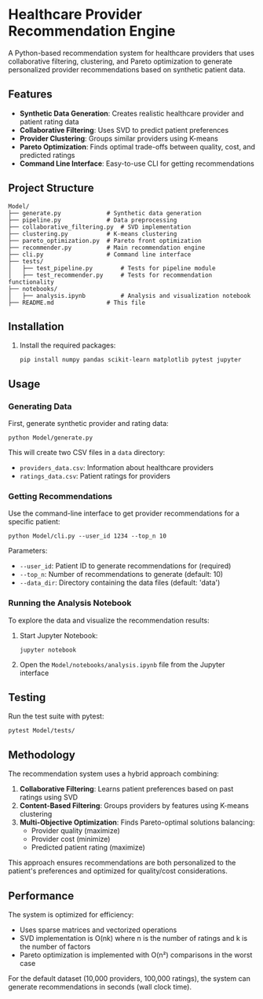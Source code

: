 # Healthcare Provider Recommendation Engine

A Python-based recommendation system for healthcare providers that uses collaborative filtering, clustering, and Pareto optimization to generate personalized provider recommendations based on synthetic patient data.

## Features

- **Synthetic Data Generation**: Creates realistic healthcare provider and patient rating data
- **Collaborative Filtering**: Uses SVD to predict patient preferences
- **Provider Clustering**: Groups similar providers using K-means
- **Pareto Optimization**: Finds optimal trade-offs between quality, cost, and predicted ratings
- **Command Line Interface**: Easy-to-use CLI for getting recommendations

## Project Structure

```
Model/
├── generate.py             # Synthetic data generation
├── pipeline.py             # Data preprocessing
├── collaborative_filtering.py  # SVD implementation
├── clustering.py           # K-means clustering
├── pareto_optimization.py  # Pareto front optimization
├── recommender.py          # Main recommendation engine
├── cli.py                  # Command line interface
├── tests/
│   ├── test_pipeline.py        # Tests for pipeline module
│   ├── test_recommender.py     # Tests for recommendation functionality
├── notebooks/
│   ├── analysis.ipynb          # Analysis and visualization notebook
├── README.md               # This file
```

## Installation

1. Install the required packages:
   ```
   pip install numpy pandas scikit-learn matplotlib pytest jupyter
   ```

## Usage

### Generating Data

First, generate synthetic provider and rating data:

```
python Model/generate.py
```

This will create two CSV files in a `data` directory:
- `providers_data.csv`: Information about healthcare providers
- `ratings_data.csv`: Patient ratings for providers

### Getting Recommendations

Use the command-line interface to get provider recommendations for a specific patient:

```
python Model/cli.py --user_id 1234 --top_n 10
```

Parameters:
- `--user_id`: Patient ID to generate recommendations for (required)
- `--top_n`: Number of recommendations to generate (default: 10)
- `--data_dir`: Directory containing the data files (default: 'data')

### Running the Analysis Notebook

To explore the data and visualize the recommendation results:

1. Start Jupyter Notebook:
   ```
   jupyter notebook
   ```

2. Open the `Model/notebooks/analysis.ipynb` file from the Jupyter interface

## Testing

Run the test suite with pytest:

```
pytest Model/tests/
```

## Methodology

The recommendation system uses a hybrid approach combining:

1. **Collaborative Filtering**: Learns patient preferences based on past ratings using SVD
2. **Content-Based Filtering**: Groups providers by features using K-means clustering
3. **Multi-Objective Optimization**: Finds Pareto-optimal solutions balancing:
   - Provider quality (maximize)
   - Provider cost (minimize)
   - Predicted patient rating (maximize)

This approach ensures recommendations are both personalized to the patient's preferences and optimized for quality/cost considerations.

## Performance

The system is optimized for efficiency:
- Uses sparse matrices and vectorized operations
- SVD implementation is O(nk) where n is the number of ratings and k is the number of factors
- Pareto optimization is implemented with O(n²) comparisons in the worst case

For the default dataset (10,000 providers, 100,000 ratings), the system can generate recommendations in seconds (wall clock time).
